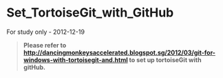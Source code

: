 Set_TortoiseGit_with_GitHub
===========================

For study only - 2012-12-19 
> **Please refer to http://dancingmonkeysaccelerated.blogspot.sg/2012/03/git-for-windows-with-tortoisegit-and.html to set up tortoiseGit with gitHub.**

